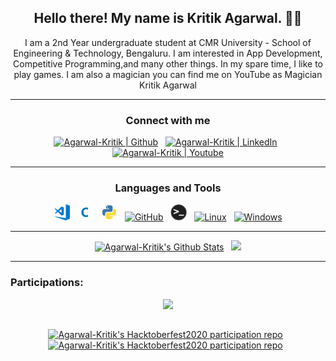 <h2 align="center">Hello there! My name is Kritik Agarwal. 👋🤓</h2>
<p align="center">I am a 2nd Year undergraduate student at CMR University - School of Engineering & Technology, Bengaluru. I am interested in App Development, Competitive Programming,and many other things.
In my spare time, I like to play games. I am also a magician you can find me on YouTube as Magician Kritik Agarwal</p>

------------------------------------------------------------------------------------------------------------------------------------------------------------------------------

<h3 align="center">Connect with me</h3>
<p align="center">
  <a href="https://www.github.com/Kritik007"><img alt="Agarwal-Kritik | Github" width="25px" src="https://www.flaticon.com/svg/static/icons/svg/25/25231.svg"></a>&nbsp;&nbsp;
  <a href="https://www.linkedin.com/in/kritik-agarwal-395620145/"><img alt="Agarwal-Kritik | LinkedIn" width="25px" src="https://www.flaticon.com/svg/static/icons/svg/61/61109.svg"></a>&nbsp;&nbsp;
  <a href="https://www.youtube.com/channel/UCfDHSnzsiwav9pN2X7cpvAQ/"><img alt="Agarwal-Kritik | Youtube" height="25px" src="https://www.flaticon.com/svg/static/icons/svg/733/733646.svg"></a>
</p>

-----------------------------------------------------------------------------------------------------------------------------------------------------------------------------  

<h3 align="center">Languages and Tools</h3>
<p align="center">
  <a href="https://www.google.com/search?&q=Visual+Studio+Code"><img alt="Visual Studio Code" width="26px" src="https://raw.githubusercontent.com/github/explore/80688e429a7d4ef2fca1e82350fe8e3517d3494d/topics/visual-studio-code/visual-studio-code.png"></a>&nbsp;&nbsp;
  <a href="https://www.google.com/search?&q=C+Programming"><img alt="C" width="26px" src="https://raw.githubusercontent.com/PKief/vscode-material-icon-theme/master/icons/c.svg"></a>&nbsp;&nbsp;
<a href="https://www.google.com/search?&q=Python"><img alt="Python" width="26px" src="https://raw.githubusercontent.com/PKief/vscode-material-icon-theme/master/icons/python.svg"></a>&nbsp;&nbsp;
<a href="https://www.google.com/search?&q=Github"><img alt="GitHub" width="26px" src="https://www.flaticon.com/svg/static/icons/svg/25/25231.svg" /></a>&nbsp;&nbsp;
  <a href="https://www.google.com/search?&q=command+line+interface"><img alt="Terminal" width="26px" src="https://raw.githubusercontent.com/github/explore/80688e429a7d4ef2fca1e82350fe8e3517d3494d/topics/terminal/terminal.png"></a>&nbsp;&nbsp;
  <a href="https://www.google.com/search?&q=Linux"><img alt="Linux" width="26px" src="https://www.flaticon.com/svg/static/icons/svg/25/25719.svg"></a>&nbsp;&nbsp;
  <a href="https://www.google.com/search?&q=Windows"><img alt="Windows" width="26px" src="https://www.flaticon.com/svg/static/icons/svg/732/732076.svg">
</p>
  
----------------------------------------------------------------------------------------------------------------------------------------------------------------------------- 
  
<p align="center">
  <a href="https://www.github.com/Kritik007"><img alt="Agarwal-Kritik's Github Stats" src="https://github-readme-stats.vercel.app/api?username=Kritik007&show_icons=true&hide_border=true&include_all_commits=true&theme=vue"></a>&nbsp;&nbsp;
  <a href="https://www.github.com/Kritik007"><img src="https://github-readme-stats.vercel.app/api/top-langs/?username=Kritik007&exclude_repo=github-readme-stats,Kritik007.github.io,Kritik007&hide_border=true&theme=vue"></a>
</p>

----------------------------------------------------------------------------------------------------------------------------------------------------------------------------- 

### Participations:
<p align="center">
<img height="100" width="auto" src="https://cd.foundation/wp-content/uploads/sites/78/2020/09/Logo-Sponsors-Light.svg" /><br>
</p>

<h2></h2> 

<p align="center">
  <a href="https://github.com/keshavsingh4522/hacktoberfest2020"><img alt="Agarwal-Kritik's Hacktoberfest2020 participation repo" src="https://github-readme-stats.vercel.app/api/pin/?username=keshavsingh4522&repo=hacktoberfest2020&theme=vue&show_owner=true"></a>&nbsp;&nbsp;
  <a href="https://github.com/24Cipher/Code-for-HacktoberFest2020"><img alt="Agarwal-Kritik's Hacktoberfest2020 participation repo" src="https://github-readme-stats.vercel.app/api/pin/?username=24Cipher&repo=Code-for-HacktoberFest2020&theme=vue&show_owner=true"></a>&nbsp;&nbsp;
</p>

